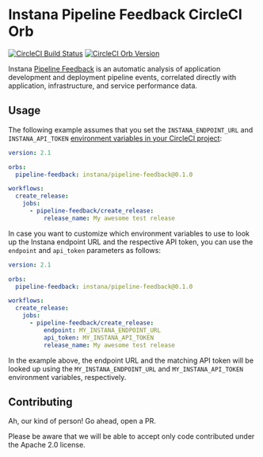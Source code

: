 # Instana Pipeline Feedback CircleCI Orb

[![CircleCI Build Status](https://circleci.com/gh/instana/pipeline-feedback-orb.svg?style=shield "CircleCI Build Status")](https://circleci.com/gh/instana/pipeline-feedback-orb) [![CircleCI Orb Version](https://img.shields.io/badge/endpoint.svg?url=https://badges.circleci.io/orb/instana/pipeline-feedback)](https://circleci.com/orbs/registry/orb/instana/pipeline-feedback)

Instana [Pipeline Feedback](https://www.instana.com/docs/pipeline_feedback/) is an automatic analysis of application development and deployment pipeline events, correlated directly with application, infrastructure, and service performance data.

## Usage

The following example assumes that you set the `INSTANA_ENDPOINT_URL` and `INSTANA_API_TOKEN` [environment variables in your CircleCI project](https://circleci.com/docs/2.0/env-vars/#setting-an-environment-variable-in-a-project):

```yaml
version: 2.1

orbs:
  pipeline-feedback: instana/pipeline-feedback@0.1.0

workflows:
  create_release:
    jobs:
      - pipeline-feedback/create_release:
          release_name: My awesome test release
```

In case you want to customize which environment variables to use to look up the Instana endpoint URL and the respective API token, you can use the `endpoint` and `api_token` parameters as follows:

```yaml
version: 2.1

orbs:
  pipeline-feedback: instana/pipeline-feedback@0.1.0

workflows:
  create_release:
    jobs:
      - pipeline-feedback/create_release:
          endpoint: MY_INSTANA_ENDPOINT_URL
          api_token: MY_INSTANA_API_TOKEN
          release_name: My awesome test release
```

In the example above, the endpoint URL and the matching API token will be looked up using the `MY_INSTANA_ENDPOINT_URL` and `MY_INSTANA_API_TOKEN` environment variables, respectively.

## Contributing

Ah, our kind of person!
Go ahead, open a PR.

Please be aware that we will be able to accept only code contributed under the Apache 2.0 license.
